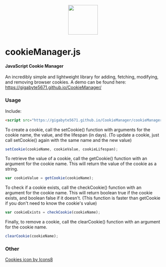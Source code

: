 <p align="center"><img width="96" src="https://img.icons8.com/color/96/000000/cookies.png" draggable="false"></p>

cookieManager.js
========

#### JavaScript Cookie Manager ####

An incredibly simple and lightweight library for adding, fetching, modifying, and removing browser cookies.
A demo can be found here: <a href="https://gigabyte5671.github.io/CookieManager/" target="_blank" rel="noreferrer">https://gigabyte5671.github.io/CookieManager/</a>


### Usage ###

Include:

```html
<script src="https://gigabyte5671.github.io/CookieManager/cookieManager.min.js"></script>
```

To create a cookie, call the setCookie() function with arguments for the cookie name, the value, and the lifespan (in days).
(To update a cookie, just call setCookie() again with the same name and the new value)

```javascript
setCookie(cookieName, cookieValue, cookieLifespan);
```

To retrieve the value of a cookie, call the getCookie() function with an argument for the cookie name. This will return the value of the cookie as a string.

```javascript
var cookieValue = getCookie(cookieName);
```

To check if a cookie exists, call the checkCookie() function with an argument for the cookie name. This will return boolean true if the cookie exists, and boolean false if it doesn't.
(This function is faster than getCookie if you don't need to know the cookie's value)

```javascript
var cookieExists = checkCookie(cookieName);
```

Finally, to remove a cookie, call the clearCookie() function with an argument for the cookie name.

```javascript
clearCookie(cookieName);
```


### Other ###

<a href="https://icons8.com/icon/12878/cookies" target="_blank" rel="noreferrer">Cookies icon by Icons8</a>
